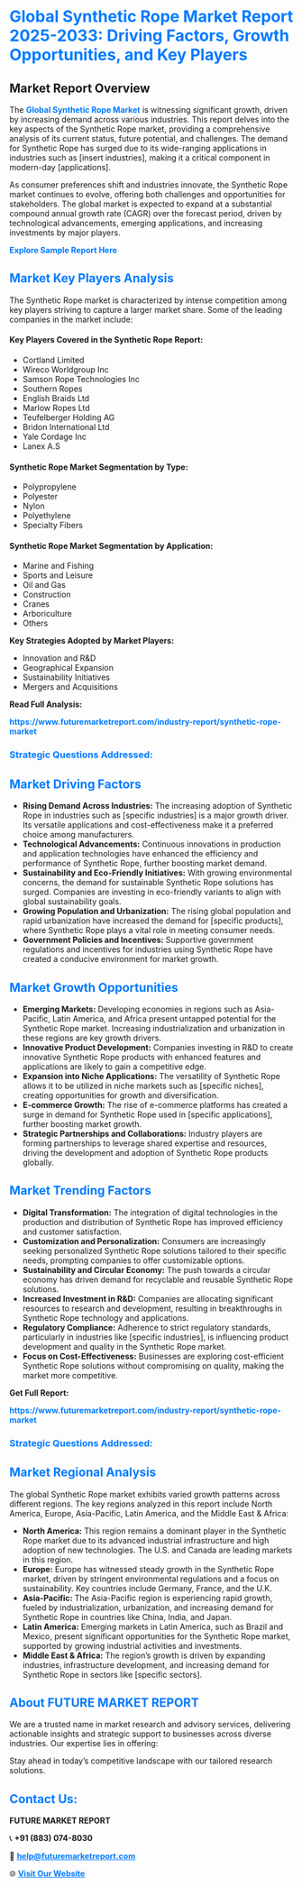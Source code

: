 <h1 style="color: #007BFF;">Global Synthetic Rope Market Report 2025-2033: Driving Factors, Growth Opportunities, and Key Players</h1>

<section id="overview">
<h2>Market Report Overview</h2>
<p>The <a href="https://www.futuremarketreport.com/industry-report/synthetic-rope-market" style="color: #007BFF; text-decoration: none;"><strong>Global Synthetic Rope Market</strong></a> is witnessing significant growth, driven by increasing demand across various industries. This report delves into the key aspects of the Synthetic Rope market, providing a comprehensive analysis of its current status, future potential, and challenges. The demand for Synthetic Rope has surged due to its wide-ranging applications in industries such as [insert industries], making it a critical component in modern-day [applications].</p>
<p>As consumer preferences shift and industries innovate, the Synthetic Rope market continues to evolve, offering both challenges and opportunities for stakeholders. The global market is expected to expand at a substantial compound annual growth rate (CAGR) over the forecast period, driven by technological advancements, emerging applications, and increasing investments by major players.</p>
</section>

<section id="overview">
<p><a href="https://www.futuremarketreport.com/request-sample/reportId=98284" style="color: #007BFF; text-decoration: none;"><strong>Explore Sample Report Here</strong></a></p>
</section>

<section id="key-players">
<h2 style="color: #007BFF;">Market Key Players Analysis</h2>
<p>The Synthetic Rope market is characterized by intense competition among key players striving to capture a larger market share. Some of the leading companies in the market include:</p>
<h4>Key Players Covered in the Synthetic Rope Report:</h4>
<ul><li>Cortland Limited</li><li>Wireco Worldgroup Inc</li><li>Samson Rope Technologies Inc</li><li>Southern Ropes</li><li>English Braids Ltd</li><li>Marlow Ropes Ltd</li><li>Teufelberger Holding AG</li><li>Bridon International Ltd</li><li>Yale Cordage Inc</li><li>Lanex A.S</li></ul>
<h4>Synthetic Rope Market Segmentation by Type:</h4>
<ul><li>Polypropylene</li><li>Polyester</li><li>Nylon</li><li>Polyethylene</li><li>Specialty Fibers</li></ul>

<h4>Synthetic Rope Market Segmentation by Application:</h4>
<ul><li>Marine and Fishing</li><li>Sports and Leisure</li><li>Oil and Gas</li><li>Construction</li><li>Cranes</li><li>Arboriculture</li><li>Others</li></ul>
<p><strong>Key Strategies Adopted by Market Players:</strong></p>
<ul>
<li>Innovation and R&D</li>
<li>Geographical Expansion</li>
<li>Sustainability Initiatives</li>
<li>Mergers and Acquisitions</li>
</ul>
</section>

<section>
<p><strong>Read Full Analysis: </strong></p><a href="https://www.futuremarketreport.com/industry-report/synthetic-rope-market" style="color: #007BFF; text-decoration: none;"><strong>https://www.futuremarketreport.com/industry-report/synthetic-rope-market</strong></a>
<h3 style="color: #007BFF;">Strategic Questions Addressed:</h3>
</section>

<section id="driving-factors">
<h2 style="color: #007BFF;">Market Driving Factors</h2>
<ul>
<li><strong>Rising Demand Across Industries:</strong> The increasing adoption of Synthetic Rope in industries such as [specific industries] is a major growth driver. Its versatile applications and cost-effectiveness make it a preferred choice among manufacturers.</li>
<li><strong>Technological Advancements:</strong> Continuous innovations in production and application technologies have enhanced the efficiency and performance of Synthetic Rope, further boosting market demand.</li>
<li><strong>Sustainability and Eco-Friendly Initiatives:</strong> With growing environmental concerns, the demand for sustainable Synthetic Rope solutions has surged. Companies are investing in eco-friendly variants to align with global sustainability goals.</li>
<li><strong>Growing Population and Urbanization:</strong> The rising global population and rapid urbanization have increased the demand for [specific products], where Synthetic Rope plays a vital role in meeting consumer needs.</li>
<li><strong>Government Policies and Incentives:</strong> Supportive government regulations and incentives for industries using Synthetic Rope have created a conducive environment for market growth.</li>
</ul>
</section>

<section id="growth-opportunities">
<h2 style="color: #007BFF;">Market Growth Opportunities</h2>
<ul>
<li><strong>Emerging Markets:</strong> Developing economies in regions such as Asia-Pacific, Latin America, and Africa present untapped potential for the Synthetic Rope market. Increasing industrialization and urbanization in these regions are key growth drivers.</li>
<li><strong>Innovative Product Development:</strong> Companies investing in R&D to create innovative Synthetic Rope products with enhanced features and applications are likely to gain a competitive edge.</li>
<li><strong>Expansion into Niche Applications:</strong> The versatility of Synthetic Rope allows it to be utilized in niche markets such as [specific niches], creating opportunities for growth and diversification.</li>
<li><strong>E-commerce Growth:</strong> The rise of e-commerce platforms has created a surge in demand for Synthetic Rope used in [specific applications], further boosting market growth.</li>
<li><strong>Strategic Partnerships and Collaborations:</strong> Industry players are forming partnerships to leverage shared expertise and resources, driving the development and adoption of Synthetic Rope products globally.</li>
</ul>
</section>

<section id="trending-factors">
<h2 style="color: #007BFF;">Market Trending Factors</h2>
<ul>
<li><strong>Digital Transformation:</strong> The integration of digital technologies in the production and distribution of Synthetic Rope has improved efficiency and customer satisfaction.</li>
<li><strong>Customization and Personalization:</strong> Consumers are increasingly seeking personalized Synthetic Rope solutions tailored to their specific needs, prompting companies to offer customizable options.</li>
<li><strong>Sustainability and Circular Economy:</strong> The push towards a circular economy has driven demand for recyclable and reusable Synthetic Rope solutions.</li>
<li><strong>Increased Investment in R&D:</strong> Companies are allocating significant resources to research and development, resulting in breakthroughs in Synthetic Rope technology and applications.</li>
<li><strong>Regulatory Compliance:</strong> Adherence to strict regulatory standards, particularly in industries like [specific industries], is influencing product development and quality in the Synthetic Rope market.</li>
<li><strong>Focus on Cost-Effectiveness:</strong> Businesses are exploring cost-efficient Synthetic Rope solutions without compromising on quality, making the market more competitive.</li>
</ul>
</section>

<section>
<p><strong>Get Full Report: </strong></p><a href="https://www.futuremarketreport.com/industry-report/synthetic-rope-market" style="color: #007BFF; text-decoration: none;"><strong>https://www.futuremarketreport.com/industry-report/synthetic-rope-market</strong></a>
<h3 style="color: #007BFF;">Strategic Questions Addressed:</h3>
</section>


<section id="regional-analysis">
<h2 style="color: #007BFF;">Market Regional Analysis</h2>
<p>The global Synthetic Rope market exhibits varied growth patterns across different regions. The key regions analyzed in this report include North America, Europe, Asia-Pacific, Latin America, and the Middle East & Africa:</p>
<ul>
<li><strong>North America:</strong> This region remains a dominant player in the Synthetic Rope market due to its advanced industrial infrastructure and high adoption of new technologies. The U.S. and Canada are leading markets in this region.</li>
<li><strong>Europe:</strong> Europe has witnessed steady growth in the Synthetic Rope market, driven by stringent environmental regulations and a focus on sustainability. Key countries include Germany, France, and the U.K.</li>
<li><strong>Asia-Pacific:</strong> The Asia-Pacific region is experiencing rapid growth, fueled by industrialization, urbanization, and increasing demand for Synthetic Rope in countries like China, India, and Japan.</li>
<li><strong>Latin America:</strong> Emerging markets in Latin America, such as Brazil and Mexico, present significant opportunities for the Synthetic Rope market, supported by growing industrial activities and investments.</li>
<li><strong>Middle East & Africa:</strong> The region’s growth is driven by expanding industries, infrastructure development, and increasing demand for Synthetic Rope in sectors like [specific sectors].</li>
</ul>
</section>

<footer>
<h2 style="color: #007BFF;">About FUTURE MARKET REPORT</h2>
<p>We are a trusted name in market research and advisory services, delivering actionable insights and strategic support to businesses across diverse industries. Our expertise lies in offering:</p>

<p>Stay ahead in today’s competitive landscape with our tailored research solutions.</p>

<h2 style="color: #007BFF;">Contact Us:</h2>
<p><strong>FUTURE MARKET REPORT</strong></p>
<p>📞 <strong>+91 (883) 074-8030</strong></p>
<p>📧 <strong><a href="mailto:help@futuremarketreport.com" style="color: #007BFF;">help@futuremarketreport.com</a></strong></p>
<p>🌐 <strong><a href="https://www.futuremarketreport.com/" style="color: #007BFF;">Visit Our Website</a></strong></p>
</footer>